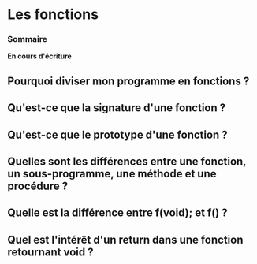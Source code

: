 # Les fonctions

### Sommaire

**En cours d'écriture**

## Pourquoi diviser mon programme en fonctions ?

## Qu'est-ce que la signature d'une fonction ?

## Qu'est-ce que le prototype d'une fonction ?

## Quelles sont les différences entre une fonction, un sous-programme, une méthode et une procédure ?

## Quelle est la différence entre f(void); et f() ?

## Quel est l'intérêt d'un return dans une fonction retournant void ?
